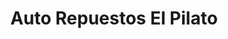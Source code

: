 ---
title: "Auto Repuestos El Pilato"
url: /santa-lucia-cotzumalguapa/auto-repuestos-el-pilato/
shop: reparación de automóviles
---